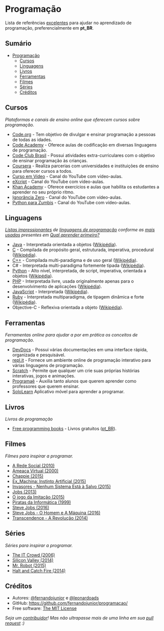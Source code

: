 # Programação

Lista de referências [excelentes](https://github.com/sindresorhus/awesome/) para ajudar no aprendizado de programação, preferencialmente em **pt_BR**.

## Sumário

- [Programação](#programação)
    - [Cursos](#cursos)
    - [Linguagens](#linguagens)
    - [Livros](#livros)
    - [Ferramentas](#ferramentas)
    - [Filmes](#filmes)
    - [Séries](#séries)
    - [Créditos](#créditos)

## Cursos
*Plataformas e canais de ensino online que oferecem cursos sobre programação.*

* [Code.org](https://br.code.org/) - Tem objetivo de divulgar e ensinar programação a pessoas de todas as idades.
* [Code Academy](https://www.codecademy.com/pt-BR/) - Oferece aulas de codificação em diversas linguagens de programação.
* [Code Club Brasil](http://codeclubbrasil.org/) - Possui atividades extra-curriculares com o objetivo de ensinar programação às crianças.
* [Coursera](https://www.coursera.org) - Realiza parcerias com universidades e instituições de ensino para oferecer cursos a todos.
* [Curso em Vídeo](https://www.youtube.com/user/cursosemvideo/) - Canal do YouTube com vídeo-aulas.
* [eXcript](https://www.youtube.com/channel/UCRu4BNG9k_BRUu-aCYJsgHg) - Canal do YouTube com vídeo-aulas.
* [Khan Academy](https://pt.khanacademy.org/) - Oferece exercícios e aulas que habilita os estudantes a aprender no seu próprio ritmo.
* [Ignorância Zero](https://www.youtube.com/channel/UCmjj41YfcaCpZIkU-oqVIIw) - Canal do YouTube com vídeo-aulas.
* [Python para Zumbis](https://www.youtube.com/channel/UCripRddD4BnaMcU833ExuwA/) - Canal do YouTube com vídeo-aulas.

## Linguagens
*[Listas impressionantes](https://github.com/sindresorhus/awesome) de [linguagens de programação](https://pt.wikipedia.org/wiki/Linguagem_de_programa%C3%A7%C3%A3o) conforme as [mais usadas](http://www.tiobe.com/tiobe_index) presentes em [Qual aprender primeiro?](https://raw.githubusercontent.com/fernandojunior/programacao/master/qual-linguagem-de-programacao-devo-aprender-primeiro.jpg)*

* [Java](https://github.com/akullpp/awesome-java) - Interpretada orientada a objetos ([Wikipédia](https://pt.wikipedia.org/wiki/Java_(linguagem_de_programa%C3%A7%C3%A3o))).
* [C](https://github.com/aleksandar-todorovic/awesome-c) - Compilada de propósito geral, estruturada, imperativa, procedural ([Wikipédia](https://pt.wikipedia.org/wiki/C_(linguagem_de_programa%C3%A7%C3%A3o))).
* [C++](https://github.com/fffaraz/awesome-cpp) - Compilada multi-paradigma e de uso geral ([Wikipédia](https://pt.wikipedia.org/wiki/C%2B%2B)).
* C# - Interpretada multi-paradigma fortemente tipada ([Wikipédia](https://pt.wikipedia.org/wiki/C_Sharp)).
* [Python](https://github.com/vinta/awesome-python) -  Alto nível, interpretada, de script, imperativa, orientada a objetos ([Wikipédia](https://pt.wikipedia.org/wiki/Python)).
* [PHP](https://github.com/ziadoz/awesome-php) - Interpretada livre, usada originalmente apenas para o desenvolvimento de aplicações ([Wikipédia](https://pt.wikipedia.org/wiki/PHP)).
* [JavaScript](https://github.com/sorrycc/awesome-javascript) - Interpretada ([Wikipédia](https://pt.wikipedia.org/wiki/JavaScript)).
* [Ruby](https://github.com/markets/awesome-ruby) - Interpretada multiparadigma, de tipagem dinâmica e forte ([Wikipédia](https://pt.wikipedia.org/wiki/Ruby_(linguagem_de_programa%C3%A7%C3%A3o))).
* Objective-C - Reflexiva orientada a objeto  ([Wikipédia](https://pt.wikipedia.org/wiki/Objective-C)).

## Ferramentas
*Ferramentas online para ajudar a por em prática os conceitos de programação.*

* [DevDocs](http://devdocs.io/) - Possui várias documentações em uma interface rápida, organizada e pesquisável.
* [repl.it](https://repl.it) - Fornece um ambiente online de programação interativo para várias linguagens de programação.
* [Scratch](http://www.scratchbrasil.net.br/) - Permite que qualquer um crie suas próprias histórias interativas, jogos e animações.
* [Programaê](http://programae.org.br/) - Auxilia tanto alunos que querem aprender como professores que querem ensinar.
* [SoloLearn](https://play.google.com/store/apps/dev?id=8092475488373003589) Aplicativo móvel para aprender a programar.

## Livros
*Livros de programação*

* [Free programming books](https://github.com/vhf/free-programming-books) - Livros gratuitos ([pt_BR](https://github.com/vhf/free-programming-books/blob/master/free-programming-books-pt_BR.md)).

## Filmes
*Filmes para inspirar a programar.*

* [A Rede Social (2010)](http://www.adorocinema.com/filmes/filme-147912/)
* [Ameaça Virtual (2000)](http://www.adorocinema.com/filmes/filme-27062/)
* [Chappie (2015)](http://www.adorocinema.com/filmes/filme-189702/)
* [Ex_Machina: Instinto Artificial (2015)](http://www.adorocinema.com/filmes/filme-219931/)
* [Invasores - Nenhum Sistema Está à Salvo (2015)](http://www.adorocinema.com/filmes/filme-184748/)
* [Jobs (2013)](http://www.adorocinema.com/filmes/filme-198187/)
* [O jogo da Imitação (2015)](http://www.adorocinema.com/filmes/filme-198371/)
* [Piratas da Informática (1999)](http://www.adorocinema.com/filmes/filme-133537/)
* [Steve Jobs (2016)](http://www.adorocinema.com/filmes/filme-207616/)
* [Steve Jobs - O Homem e A Máquina (2016)](http://www.adorocinema.com/filmes/filme-236253/)
* [Transcendence - A Revolução (2014)](http://www.adorocinema.com/filmes/filme-214763/)

## Séries
*Séries para inspirar a programar.*

* [The IT Crowd (2006)](http://www.adorocinema.com/series/serie-3202/)
* [Silicon Valley (2014)](http://www.adorocinema.com/series/serie-11701/)
* [Mr. Robot (2015)](http://www.adorocinema.com/series/serie-17966/)
* [Halt and Catch Fire (2014)](http://www.adorocinema.com/series/serie-11662/)

## Créditos

* Autores: [@fernandojunior](https://github.com/fernandojunior/) e [@leonardoads](https://github.com/leonardoads/)
* GitHub: https://github.com/fernandojunior/programacao/
* Free software: [The MIT License](/LICENSE)

*Seja um [contribuidor](https://github.com/fernandojunior/programacao/graphs/contributors)! Mas não ultrapasse mais de uma linha em sua [pull request](https://github.com/fernandojunior/lista-programacao/edit/master/README.md) :)*
